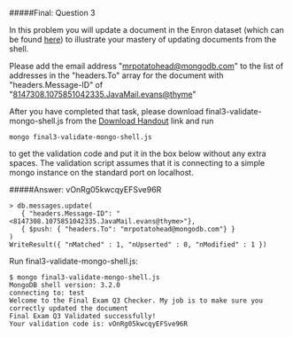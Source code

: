 #####Final: Question 3

In this problem you will update a document in the Enron dataset (which can be found [here](https://s3.amazonaws.com/edu-downloads.10gen.com/enron/enron.zip)) to illustrate your mastery of updating documents from the shell.

Please add the email address "mrpotatohead@mongodb.com" to the list of addresses in the "headers.To" array for the document with "headers.Message-ID" of "<8147308.1075851042335.JavaMail.evans@thyme>"

After you have completed that task, please download final3-validate-mongo-shell.js from the [Download Handout](https://university.mongodb.com/static/MongoDB_2016_M101P_January/handouts/final3-validate-mongo-shell.98637d16fdd8.js) link and run

``
mongo final3-validate-mongo-shell.js
``

to get the validation code and put it in the box below without any extra spaces. The validation script assumes that it is connecting to a simple mongo instance on the standard port on localhost.

#####Answer: vOnRg05kwcqyEFSve96R

```
> db.messages.update(
   { "headers.Message-ID": "<8147308.1075851042335.JavaMail.evans@thyme>"},
   { $push: { "headers.To": "mrpotatohead@mongodb.com"} }
)
WriteResult({ "nMatched" : 1, "nUpserted" : 0, "nModified" : 1 })
```

Run final3-validate-mongo-shell.js:

```
$ mongo final3-validate-mongo-shell.js
MongoDB shell version: 3.2.0
connecting to: test
Welcome to the Final Exam Q3 Checker. My job is to make sure you correctly updated the document
Final Exam Q3 Validated successfully!
Your validation code is: vOnRg05kwcqyEFSve96R
```
